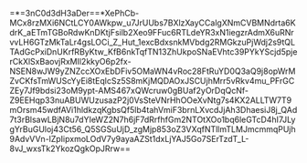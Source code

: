 =*=3nC0d3dH3aDer==*XePhCb-MCx8rzMXi6NCtLCY0AWkpw_u7JrUUbs7BXlzXayCCalgXNmCVBMNdrta6KdrK_aETmTGBoRdwKnDKtjFsilb2Xeo9FFuc6RTLdeYR3xN1iegzrAdmX6uRNrvvLH6GTzMkTaLr4gsLOCi_Z_Hut_1excBdxsnkMVbdg2RMGkzuPjWdj2s9tQLTAdGcPxiDnUKrfRByKtw_KfB6nkTqfTN13ZhUkpoSNaEVhtc39PYkYScjd5pjerCkXlSxBaovjRxMIl2kkyO6p2fx-NSEN8wJW9yZNZccXOxEbDFiv5OMaWN4vRoc28FtRuYD0Q3aQ9j8opWrMZvCKfsTmWUScYyEi8tEqlcSz5S8mKjMQDAOxJSCUjhMrr5vRkv4mu_PFrGCZEy7Jf9bdsi23oM9ypt-AMS467xQWcruw0gBUaf2yOrDqQcNf-Z9EEHqp33nuABUWUzusazP2j0VsSteVNrHhOOeXvNtg7s4KX2ALLTW7T9mOrsm45wdfAVi1hldkzqKgbsQf5lb4tahVmiF3brnLXvcdJjAh3DhaesiJ8j_QAd7t3rBlsawLBjN8u7dYIeWZ2N7h6jF7dRrfhfGm2NTOtXOo1bq6leGTcD4hI7JLygYrBuGUloj43Ct56_Q5SGSuUjD_zgMjp853oZ3VXqfNTllmTLMJmcmmqPUjh9AdvVVn-lZpIipxmoLOdV7y9ayaAZSt1dxLjYAJ5Go7SErTzdT_L-8vJ_wxsTk2YkozQgkOpJRrw==